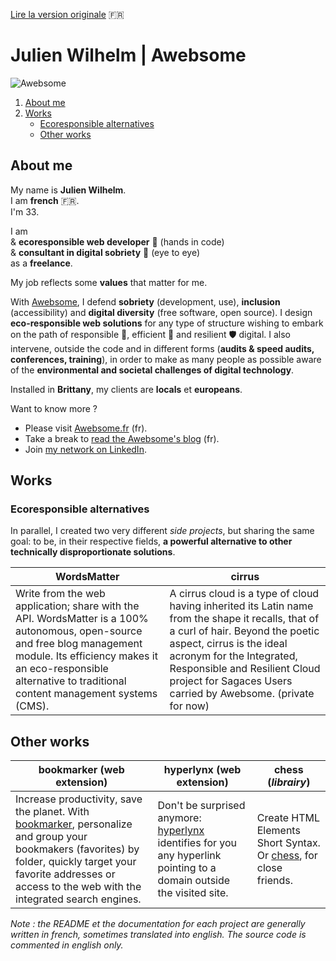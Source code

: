 [Lire la version originale](README.md)  :fr:

# Julien Wilhelm | Awebsome

![Awebsome](https://media-exp1.licdn.com/dms/image/C4D16AQE1nl5Dpm-0bQ/profile-displaybackgroundimage-shrink_200_800/0/1591301085834?e=1617235200&v=beta&t=8SwV2l2DmThiTvLFCxPPi-U97mWiEzIVAIkuiA9OeHA)

1. [About me](#about-me)
2. [Works](#works)
    - [Ecoresponsible alternatives](#ecoresponsible-alternatives)
    - [Other works](#other-works) 

## About me

My name is **Julien Wilhelm**.  
I am **french** :fr:.  
I'm 33.

I am   
& **ecoresponsible web developer** :herb: (hands in code)  
& **consultant in digital sobriety** :mega: (eye to eye)  
as a **freelance**.

My job reflects some **values** that matter for me. 

With [Awebsome](https://awebsome.fr), I defend **sobriety** (development, use), **inclusion** (accessibility) and **digital diversity** (free software, open source). I design **eco-responsible web solutions** for any type of structure wishing to embark on the path of responsible 🌿️, efficient 🚀️ and resilient 🛡️ digital. I also intervene, outside the code and in different forms (**audits & speed audits, conferences, training**), in order to make as many people as possible aware of the **environmental and societal challenges of digital technology**. 

Installed in **Brittany**, my clients are **locals** et **europeans**. 

Want to know more ?

- Please visit [Awebsome.fr](https://awebsome.fr) (fr).  
- Take a break to [read the Awebsome's blog](https://awebsome.fr/blog-awebsome/) (fr).  
- Join [my network on LinkedIn](https://www.linkedin.com/in/julien-wilhelm/).

## Works

### Ecoresponsible alternatives

In parallel, I created two very different *side projects*, but sharing the same goal: to be, in their respective fields, **a powerful alternative to other technically disproportionate solutions**.

WordsMatter | cirrus
------------ | -------------
Write from the web application; share with the API. WordsMatter is a 100% autonomous, open-source and free blog management module. Its efficiency makes it an eco-responsible alternative to traditional content management systems (CMS). | A cirrus cloud is a type of cloud having inherited its Latin name from the shape it recalls, that of a curl of hair. Beyond the poetic aspect, cirrus is the ideal acronym for the Integrated, Responsible and Resilient Cloud project for Sagaces Users carried by Awebsome. (private for now)

## Other works

bookmarker (web extension) | hyperlynx (web extension) |  chess (*librairy*)
------------ | ------------- | -------------
Increase productivity, save the planet. With [bookmarker](https://github.com/AwebsomeFr/bookmarker), personalize and group your bookmakers (favorites) by folder, quickly target your favorite addresses or access to the web with the integrated search engines. | Don't be surprised anymore: [hyperlynx](https://github.com/AwebsomeFr/hyperlynx) identifies for you any hyperlink pointing to a domain outside the visited site. | Create HTML Elements Short Syntax. Or [chess](https://github.com/AwebsomeFr/chess), for close friends. 

*Note : the README et the documentation for each project are generally written in french, sometimes translated into english. The source code is commented in english only.* 
